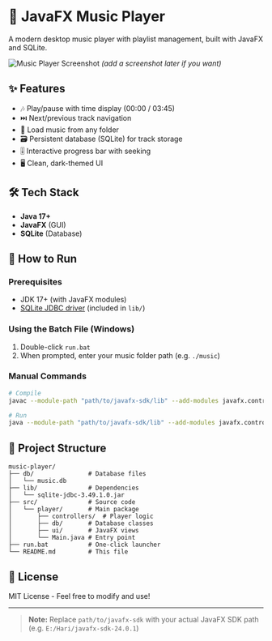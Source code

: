 # 🎵 JavaFX Music Player

A modern desktop music player with playlist management, built with JavaFX and SQLite.

![Music Player Screenshot](./screenshot.png) *(add a screenshot later if you want)*

## ✨ Features
- 🎶 Play/pause with time display (00:00 / 03:45)
- ⏭️ Next/previous track navigation
- 📁 Load music from any folder
- 🗃️ Persistent database (SQLite) for track storage
- 🎚️ Interactive progress bar with seeking
- 🖥️ Clean, dark-themed UI

## 🛠️ Tech Stack
- **Java 17+**
- **JavaFX** (GUI)
- **SQLite** (Database)

## 🚀 How to Run
### Prerequisites
- JDK 17+ (with JavaFX modules)
- [SQLite JDBC driver](https://github.com/xerial/sqlite-jdbc) (included in `lib/`)

### Using the Batch File (Windows)
1. Double-click `run.bat`
2. When prompted, enter your music folder path (e.g. `./music`)

### Manual Commands
```bash
# Compile
javac --module-path "path/to/javafx-sdk/lib" --add-modules javafx.controls,javafx.media,javafx.fxml -cp ".;lib/sqlite-jdbc-3.49.1.0.jar" -d out src/player/Main.java src/player/controllers/*.java src/player/db/*.java src/player/ui/*.java

# Run
java --module-path "path/to/javafx-sdk/lib" --add-modules javafx.controls,javafx.media,javafx.fxml -cp "out;lib/sqlite-jdbc-3.49.1.0.jar" player.Main
```

## 📂 Project Structure
```
music-player/
├── db/               # Database files
│   └── music.db     
├── lib/              # Dependencies
│   └── sqlite-jdbc-3.49.1.0.jar
├── src/              # Source code
│   └── player/       # Main package
│       ├── controllers/  # Player logic
│       ├── db/       # Database classes
│       ├── ui/       # JavaFX views
│       └── Main.java # Entry point
├── run.bat           # One-click launcher
└── README.md         # This file
```

## 📝 License
MIT License - Feel free to modify and use!

---

> **Note:** Replace `path/to/javafx-sdk` with your actual JavaFX SDK path (e.g. `E:/Hari/javafx-sdk-24.0.1`)
